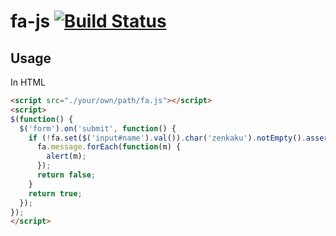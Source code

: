 # fa-js [![Build Status](https://travis-ci.org/k1LoW/fa-js.svg?branch=master)](https://travis-ci.org/k1LoW/fa-js)

## Usage

In HTML

```html
<script src="./your/own/path/fa.js"></script>
<script>
$(function() {
  $('form').on('submit', function() {
    if (!fa.set($('input#name').val()).char('zenkaku').notEmpty().assert()) {
      fa.message.forEach(function(m) {
        alert(m);
      });
      return false;
    }
    return true;
  });
});
</script>
```


